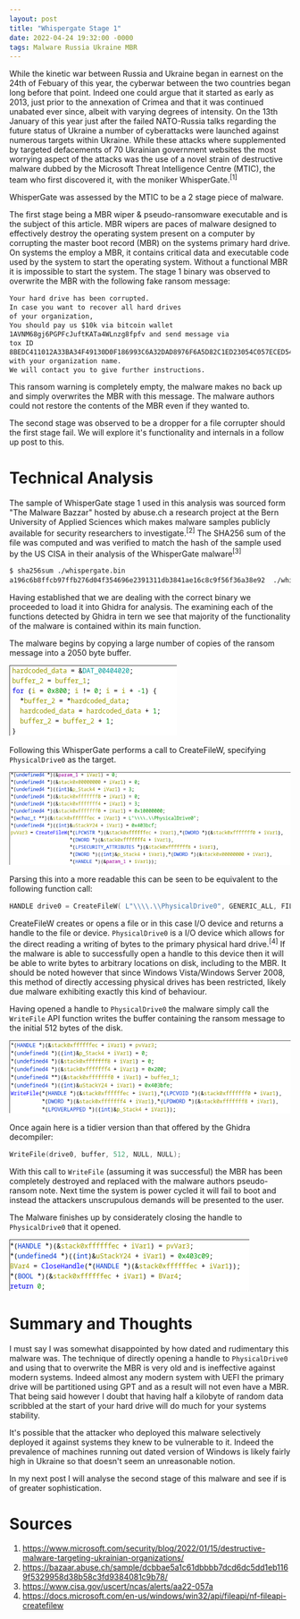 ```yaml
---
layout: post
title: "Whispergate Stage 1"
date: 2022-04-24 19:32:00 -0000
tags: Malware Russia Ukraine MBR
---
```


While the kinetic war between Russia and Ukraine began in earnest on the 24th of Febuary of this year, the cyberwar between the two countries began long before that point.
Indeed one could argue that it started as early as 2013, just prior to the annexation of Crimea and that it was continued unabated ever since, albeit with varying degrees of intensity. 
On the 13th January of this year just after the failed NATO-Russia talks regarding the future status of Ukraine a number of cyberattacks were launched against numerous targets within Ukraine.
While these attacks where supplemented by targeted defacements of 70 Ukrainian government websites the most worrying aspect of the attacks was the use of a novel strain of destructive malware dubbed by the Microsoft Threat Intelligence Centre (MTIC), the team who first discovered it, with the moniker WhisperGate.<sup>[1]</sup>

WhisperGate was assessed by the MTIC to be a 2 stage piece of malware.

The first stage being a MBR wiper & pseudo-ransomware executable and is the subject of this article.
MBR wipers are paces of malware designed to effectively destroy the operating system present on a computer by corrupting the master boot record (MBR) on the systems primary hard drive.
On systems the employ a MBR, it contains critical data and executable code used by the system to start the operating system.
Without a functional MBR it is impossible to start the system.
The stage 1 binary was observed to overwrite the MBR with the following fake ransom message:
```
Your hard drive has been corrupted.
In case you want to recover all hard drives
of your organization,
You should pay us $10k via bitcoin wallet
1AVNM68gj6PGPFcJuftKATa4WLnzg8fpfv and send message via
tox ID 8BEDC411012A33BA34F49130D0F186993C6A32DAD8976F6A5D82C1ED23054C057ECED5496F65
with your organization name.
We will contact you to give further instructions.
```

This ransom warning is completely empty, the malware makes no back up and simply overwrites the MBR with this message.
The malware authors could not restore the contents of the MBR even if they wanted to.

The second stage was observed to be a dropper for a file corrupter should the first stage fail.
We will explore it's functionality and internals in a follow up post to this.

# Technical Analysis

The sample of WhisperGate stage 1 used in this analysis was sourced form "The Malware Bazzar" hosted by abuse.ch a research project at the Bern University of Applied Sciences which makes malware samples publicly available for security researchers to investigate.<sup>[2]</sup>
The SHA256 sum of the file was computed and was verified to match the hash of the sample used by the US CISA in their analysis of the WhisperGate malware<sup>[3]</sup>

```bash
$ sha256sum ./whispergate.bin 
a196c6b8ffcb97ffb276d04f354696e2391311db3841ae16c8c9f56f36a38e92  ./whispergate.bin
```

Having established that we are dealing with the correct binary we proceeded to load it into Ghidra for analysis.
The examining each of the functions detected by Ghidra in tern we see that majority of the functionality of the malware is contained within its main function. 

The malware begins by copying a large number of copies of the ransom message into a 2050 byte buffer.

![Ransom message Messaged Copied](/images/decompilation1.png)

Following this WhisperGate performs a call to CreateFileW, specifying `PhysicalDrive0` as the target.

![Opening a handle to disk 0](/images/decompilation2.png)

Parsing this into a more readable this can be seen to be equivalent to the following function call:

```C++
HANDLE drive0 = CreateFileW( L"\\\\.\\PhysicalDrive0", GENERIC_ALL, FILE_SHARE_READ | FILE_SHARE_WRITE, NULL, OPEN_EXISTING, 0, NULL);
```

CreateFileW creates or opens a file or in this case I/O device and returns a handle to the file or device.
`PhysicalDrive0` is a I/O device which allows for the direct reading a writing of bytes to the primary physical hard drive.<sup>[4]</sup>
If the malware is able to successfully open a handle to this device then it will be able to write bytes to arbitrary locations on disk, including to the MBR. 
It should be noted however that since Windows Vista/Windows Server 2008, this method of directly accessing physical drives has been restricted, likely due malware exhibiting exactly this kind of behaviour.

Having opened a handle to `PhysicalDrive0` the malware simply call the `WriteFile` API function writes the buffer containing the ransom message to the initial 512 bytes of the disk.

![Overwriting the MBR](/images/decompilation3.png)

Once again here is a tidier version than that offered by the Ghidra decompiler:

```C++
WriteFile(drive0, buffer, 512, NULL, NULL);
```

With this call to `WriteFile` (assuming it was successful) the MBR has been completely destroyed and replaced with the malware authors pseudo-ransom note.
Next time the system is power cycled it will fail to boot and instead the attackers unscrupulous demands  will be presented to the user.

The Malware finishes up by considerately closing the handle to `PhysicalDrive0` that it opened.

![Cleaning up](/images/decompilation4.png)

# Summary and Thoughts

I must say I was somewhat disappointed by how dated and rudimentary this malware was.
The technique of directly opening a handle to `PhysicalDrive0` and using that to overwrite the MBR is very old and is ineffective against modern systems.
Indeed almost any modern system with UEFI the primary drive will be partitioned using GPT and as a result will not even have a MBR.
That being said however I doubt that having half a kilobyte of random data scribbled at the start of your hard drive will do much for your systems stability. 

It's possible that the attacker who deployed this malware selectively deployed  it against systems they knew to be vulnerable to it.
Indeed the prevalence of machines running out dated version of Windows is likely fairly high in Ukraine so that doesn't seem an unreasonable notion.

In my next post I will analyse the second stage of this malware and see if is of greater sophistication.

# Sources 
1. https://www.microsoft.com/security/blog/2022/01/15/destructive-malware-targeting-ukrainian-organizations/ 
2. https://bazaar.abuse.ch/sample/dcbbae5a1c61dbbbb7dcd6dc5dd1eb1169f5329958d38b58c3fd9384081c9b78/
3. https://www.cisa.gov/uscert/ncas/alerts/aa22-057a
4. https://docs.microsoft.com/en-us/windows/win32/api/fileapi/nf-fileapi-createfilew 
